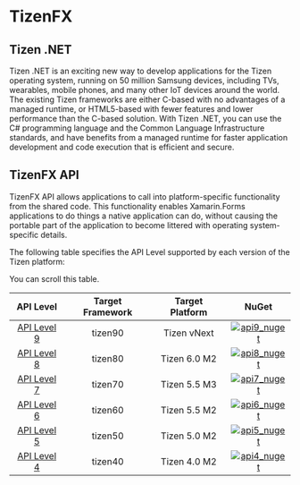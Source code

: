 # TizenFX

## Tizen .NET

Tizen .NET is an exciting new way to develop applications for the Tizen operating system, running on 50 million Samsung devices, including TVs, wearables, mobile phones, and many other IoT devices around the world. The existing Tizen frameworks are either C-based with no advantages of a managed runtime, or HTML5-based with fewer features and lower performance than the C-based solution. With Tizen .NET, you can use the C# programming language and the Common Language Infrastructure standards, and have benefits from a managed runtime for faster application development and code execution that is efficient and secure.


## TizenFX API

TizenFX API allows applications to call into platform-specific functionality from the shared code. This functionality enables Xamarin.Forms applications to do things a native application can do, without causing the portable part of the application to become littered with operating system-specific details.

The following table specifies the API Level supported by each version of the Tizen platform:

<div class="table-guide-infra d-lg-none">You can scroll this table.</div>
<div class="table-responsive table-infra">
    <table class="table table-bordered table-striped table-condensed">
        <thead>
            <tr>
                <th style="text-align:center">API Level</th>
                <th style="text-align:center">Target Framework</th>
                <th style="text-align:center">Target Platform</th>
                <th style="text-align:center">NuGet</th>
            </tr>
        </thead>
        <tbody>
            <tr>
                <td style="text-align:center"><a href="./API9/api/">API Level 9</a></td>
                <td style="text-align:center">tizen90</td>
                <td style="text-align:center">Tizen vNext</td>
                <td style="text-align:center"><a href="https://www.nuget.org/packages/Tizen.NET/"><img src="https://img.shields.io/nuget/v/Tizen.NET.API9.svg" alt="api9_nuget"></a></td>
            </tr>
            <tr>
                <td style="text-align:center"><a href="./API8/api/">API Level 8</a></td>
                <td style="text-align:center">tizen80</td>
                <td style="text-align:center">Tizen 6.0 M2</td>
                <td style="text-align:center"><a href="https://www.nuget.org/packages/Tizen.NET/"><img src="https://img.shields.io/nuget/v/Tizen.NET.API8.svg" alt="api8_nuget"></a></td>
            </tr>
            <tr>
                <td style="text-align:center"><a href="./API7/api/">API Level 7</a></td>
                <td style="text-align:center">tizen70</td>
                <td style="text-align:center">Tizen 5.5 M3</td>
                <td style="text-align:center"><a href="https://www.nuget.org/packages/Tizen.NET/"><img src="https://img.shields.io/nuget/v/Tizen.NET.API7.svg" alt="api7_nuget"></a></td>
            </tr>
            <tr>
                <td style="text-align:center"><a href="./API6/api/">API Level 6</a></td>
                <td style="text-align:center">tizen60</td>
                <td style="text-align:center">Tizen 5.5 M2</td>
                <td style="text-align:center"><a href="https://www.nuget.org/packages/Tizen.NET/"><img src="https://img.shields.io/nuget/v/Tizen.NET.API6.svg" alt="api6_nuget"></a></td>
            </tr>
            <tr>
                <td style="text-align:center"><a href="./API5/api/">API Level 5</a></td>
                <td style="text-align:center">tizen50</td>
                <td style="text-align:center">Tizen 5.0 M2</td>
                <td style="text-align:center"><a href="https://www.nuget.org/packages/Tizen.NET/"><img src="https://img.shields.io/nuget/v/Tizen.NET.API5.svg" alt="api5_nuget"></a></td>
            </tr>
            <tr>
                <td style="text-align:center"><a href="./API4/api/">API Level 4</a></td>
                <td style="text-align:center">tizen40</td>
                <td style="text-align:center">Tizen 4.0 M2</td>
                <td style="text-align:center"><a href="https://www.nuget.org/packages/Tizen.NET/"><img src="https://img.shields.io/nuget/v/Tizen.NET.API4.svg" alt="api4_nuget"></a></td>
            </tr>
        </tbody>
    </table>
</div>
